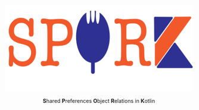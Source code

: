 ![](docs/spork.png)

<p align="center"> <b>S</b>hared <b>P</b>references <b>O</b>bject <b>R</b>elations in <b>K</b>otlin </p>
